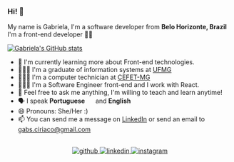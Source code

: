 ### Hi! 👋
My name is Gabriela, I'm a software developer from <b>Belo Horizonte, Brazil</b> <br/>
I'm a front-end developer 👩‍💻

[![Gabriela's GitHub stats](https://github-readme-stats.vercel.app/api?username=gabrielaciriaco&theme=react&show_icons=true&count_private=true)](https://github.com/gabrielaciriaco)

- 🌱 I'm currently learning more about Front-end technologies.
- 👩🏽‍🎓 I'm a graduate of information systems at <a href="https://www.ufmg.br" target="_blank"> UFMG </a>
- 👩🏽‍🎓 I'm a computer technician at <a href="https://www.cefetmg.br/" target="_blank"> CEFET-MG </a>
- 👩🏽‍💻 I'm a Software Engineer front-end and I work with React.
- 💬 Feel free to ask me anything, I'm willing to teach and learn anytime!
- 🗣 I speak **Portuguese** <img src="https://img.icons8.com/color/48/000000/brazil-circular.png" width="16"/> and **English** <img src="https://www.svgrepo.com/show/110211/united-kingdom.svg" width="13"/>
- 😄 Pronouns: She/Her :)
- 📫 You can send me a message on <a href="https://linkedin.com/in/gabrielaciriaco" target="_blank">LinkedIn</a> or send an email to <a href="mailto:gabs.ciriaco@gmail.com" target="_blank">gabs.ciriaco@gmail.com</a>

<br/>
<div box-sizing="border-box" align="center">
<a href="https://github.com/gabrielaciriaco" target="_blank">
<img src=https://img.shields.io/badge/github-%2324292e.svg?&style=for-the-badge&logo=github&logoColor=white alt=github style="margin-bottom: 5px;" />
</a>
<a href="https://linkedin.com/in/gabrielaciriaco" target="_blank">
<img src=https://img.shields.io/badge/linkedin-%231E77B5.svg?&style=for-the-badge&logo=linkedin&logoColor=white alt=linkedin style="margin-bottom: 5px;" />
</a>
<a href="https://instagram.com/gabrielaciriaco" target="_blank">
<img src=https://img.shields.io/badge/instagram-%23000000.svg?&style=for-the-badge&logo=instagram&logoColor=white alt=instagram style="margin-bottom: 5px;" />
</a>  
</div>  
